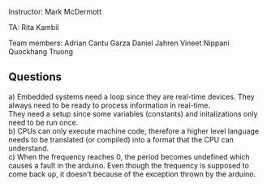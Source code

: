 Instructor:
    Mark McDermott

TA:
    Rita Kambil 

Team members:
    Adrian Cantu Garza
    Daniel Jahren
    Vineet Nippani
    Quockhang Truong

<h2>Questions</h2>

<p> a) Embedded systems need a loop since they are real-time devices. They always need to be ready to process information in real-time. <br>
       They need a setup since some variables (constants) and initalizations only need to be run once.<br>
    b) CPUs can only execute machine code, therefore a higher level language needs to be translated (or compiled) into a format that the CPU can understand.<br>
    c) When the frequency reaches 0, the period becomes undefined which causes a fault in the arduino. Even though the frequency is supposed to come back up, it doesn't because of the exception thrown by the arduino.
    </p>


